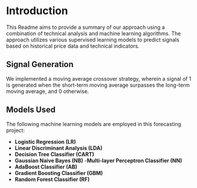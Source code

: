 # Introduction
This Readme aims to provide a summary of our approach using a combination of technical analysis and machine learning algorithms. The approach utilizes various supervised learning models to predict signals based on historical price data and technical indicators.
## Signal Generation
We implemented a moving average crossover strategy, wherein a signal of 1 is generated when the short-term moving average surpasses the long-term moving average, and 0 otherwise.
## Models Used
The following machine learning models are employed in this forecasting project:

- **Logistic Regression (LR)**
- **Linear Discriminant Analysis (LDA)**
- **Decision Tree Classifier (CART)**
- **Gaussian Naive Bayes (NB)**
 -**Multi-layer Perceptron Classifier (NN)**
- **AdaBoost Classifier (AB)**
- **Gradient Boosting Classifier (GBM)**
- **Random Forest Classifier (RF)**
